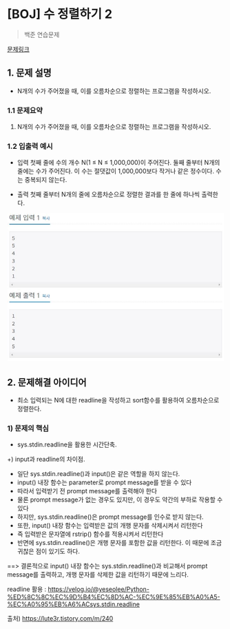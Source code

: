 # [BOJ] 수 정렬하기 2

> 백준 연습문제

[문제링크](https://www.acmicpc.net/problem/2751)

## 1. 문제 설명
- N개의 수가 주어졌을 때, 이를 오름차순으로 정렬하는 프로그램을 작성하시오.



### 1.1 문제요약

1. N개의 수가 주어졌을 때, 이를 오름차순으로 정렬하는 프로그램을 작성하시오.

### 1.2 입출력 예시

- 입력
  첫째 줄에 수의 개수 N(1 ≤ N ≤ 1,000,000)이 주어진다. 둘째 줄부터 N개의 줄에는 수가 주어진다. 이 수는 절댓값이 1,000,000보다 작거나 같은 정수이다. 수는 중복되지 않는다.
  
- 출력
  첫째 줄부터 N개의 줄에 오름차순으로 정렬한 결과를 한 줄에 하나씩 출력한다.

<img src='입출력 예시.JPG'>

## 2. 문제해결 아이디어
- 최소 입력되는 N에 대한 readline을 작성하고 sort함수를 활용하여 오름차순으로 정렬한다.


### 1) 문제의 핵심
- sys.stdin.readline을 활용한 시간단축.



+) input과 readline의 차이점.
 - 일단 sys.stdin.readline()과 input()은 같은 역할을 하지 않는다.
 - input() 내장 함수는 parameter로 prompt message를 받을 수 있다
 - 따라서 입력받기 전 prompt message를 출력해야 한다
 - 물론 prompt message가 없는 경우도 있지만, 이 경우도 약간의 부하로 작용할 수 있다
 - 하지만, sys.stdin.readline()은 prompt message를 인수로 받지 않는다.
 - 또한, input() 내장 함수는 입력받은 값의 개행 문자를 삭제시켜서 리턴한다
 - 즉 입력받은 문자열에 rstrip() 함수를 적용시켜서 리턴한다
 - 반면에 sys.stdin.readline()은 개행 문자를 포함한 값을 리턴한다. 이 때문에 조금 귀찮은 점이 있기도 하다.


  ==> 결론적으로 input() 내장 함수는 sys.stdin.readline()과 비교해서 prompt message를 출력하고, 개행 문자를 삭제한 값을 리턴하기 때문에 느리다.


readline 활용 : https://velog.io/@yeseolee/Python-%ED%8C%8C%EC%9D%B4%EC%8D%AC-%EC%9E%85%EB%A0%A5-%EC%A0%95%EB%A6%ACsys.stdin.readline

출처) https://lute3r.tistory.com/m/240
